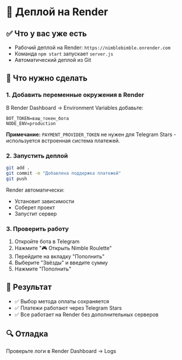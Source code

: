 # 🚀 Деплой на Render

## ✅ Что у вас уже есть

- Рабочий деплой на Render: `https://nimblebimble.onrender.com`
- Команда `npm start` запускает `server.js`
- Автоматический деплой из Git

## 🔧 Что нужно сделать

### 1. Добавить переменные окружения в Render

В Render Dashboard → Environment Variables добавьте:

```env
BOT_TOKEN=ваш_токен_бота
NODE_ENV=production
```

**Примечание:** `PAYMENT_PROVIDER_TOKEN` не нужен для Telegram Stars - используется встроенная система платежей.

### 2. Запустить деплой

```bash
git add .
git commit -m "Добавлена поддержка платежей"
git push
```

Render автоматически:
- Установит зависимости
- Соберет проект
- Запустит сервер

### 3. Проверить работу

1. Откройте бота в Telegram
2. Нажмите "🎮 Открыть Nimble Roulette"
3. Перейдите на вкладку "Пополнить"
4. Выберите "Звёзды" и введите сумму
5. Нажмите "Пополнить"

## 🎯 Результат

- ✅ Выбор метода оплаты сохраняется
- ✅ Платежи работают через Telegram Stars
- ✅ Все работает на Render без дополнительных серверов

## 🔍 Отладка

Проверьте логи в Render Dashboard → Logs 